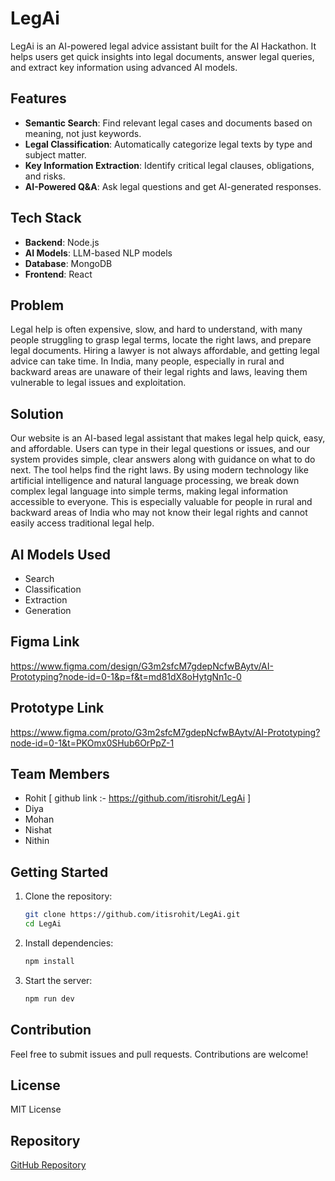 # LegAi

LegAi is an AI-powered legal advice assistant built for the AI Hackathon. It helps users get quick insights into legal documents, answer legal queries, and extract key information using advanced AI models.

## Features
- **Semantic Search**: Find relevant legal cases and documents based on meaning, not just keywords.
- **Legal Classification**: Automatically categorize legal texts by type and subject matter.
- **Key Information Extraction**: Identify critical legal clauses, obligations, and risks.
- **AI-Powered Q&A**: Ask legal questions and get AI-generated responses.

## Tech Stack
- **Backend**: Node.js
- **AI Models**: LLM-based NLP models
- **Database**: MongoDB
- **Frontend**: React

## Problem 

Legal help is often expensive, slow, and hard to understand, with many people struggling to grasp legal terms, locate the right laws, and prepare legal documents. Hiring a lawyer is not always affordable, and getting legal advice can take time. In India, many people, especially in rural and backward areas are unaware of their legal rights and laws, leaving them vulnerable to legal issues and exploitation.

## Solution

Our website is an AI-based legal assistant that makes legal help quick, easy, and affordable. Users can type in their legal questions or issues, and our system provides simple, clear answers along with guidance on what to do next. The tool helps find the right laws. By using modern technology like artificial intelligence and natural language processing, we break down complex legal language into simple terms, making legal information accessible to everyone. This is especially valuable for people in rural and backward areas of India who may not know their legal rights and cannot easily access traditional legal help.

## AI Models Used

- Search
- Classification
- Extraction
- Generation

## Figma Link 

https://www.figma.com/design/G3m2sfcM7gdepNcfwBAytv/AI-Prototyping?node-id=0-1&p=f&t=md81dX8oHytgNn1c-0

## Prototype Link

https://www.figma.com/proto/G3m2sfcM7gdepNcfwBAytv/AI-Prototyping?node-id=0-1&t=PKOmx0SHub6OrPpZ-1 

## Team Members

- Rohit [ github link :- https://github.com/itisrohit/LegAi ]
- Diya
- Mohan
- Nishat
- Nithin

## Getting Started
1. Clone the repository:
   ```sh
   git clone https://github.com/itisrohit/LegAi.git
   cd LegAi
   ```
2. Install dependencies:
   ```sh
   npm install
   ```
3. Start the server:
   ```sh
   npm run dev
   ```

## Contribution
Feel free to submit issues and pull requests. Contributions are welcome!

## License
MIT License

## Repository
[GitHub Repository](https://github.com/itisrohit/LegAi)

